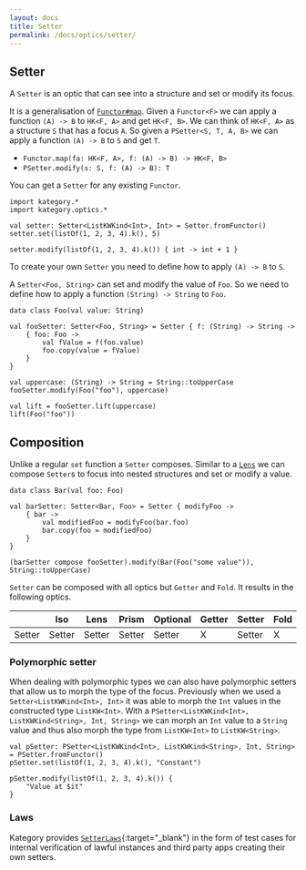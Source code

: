 ```yaml
---
layout: docs
title: Setter
permalink: /docs/optics/setter/
---
```


## Setter

A `Setter` is an optic that can see into a structure and set or modify its focus.

It is a generalisation of [`Functor#map`](/docs/typeclasses/functor). Given a `Functor<F>` we can apply a function `(A) -> B` to `HK<F, A>` and get `HK<F, B>`. We can think of `HK<F, A>` as a structure `S` that has a focus `A`.
So given a `PSetter<S, T, A, B>` we can apply a function `(A) -> B` to `S` and get `T`.

- `Functor.map(fa: HK<F, A>, f: (A) -> B) -> HK<F, B>`
- `PSetter.modify(s: S, f: (A) -> B): T`

You can get a `Setter` for any existing `Functor`.

```kotlin:ank
import kategory.*
import kategory.optics.*

val setter: Setter<ListKWKind<Int>, Int> = Setter.fromFunctor()
setter.set(listOf(1, 2, 3, 4).k(), 5)
```
```kotlin:ank
setter.modify(listOf(1, 2, 3, 4).k()) { int -> int + 1 }
```

To create your own `Setter` you need to define how to apply `(A) -> B` to `S`.

A `Setter<Foo, String>` can set and modify the value of `Foo`. So we need to define how to apply a function `(String) -> String` to `Foo`.

```kotlin:ank
data class Foo(val value: String)

val fooSetter: Setter<Foo, String> = Setter { f: (String) -> String ->
    { foo: Foo ->
        val fValue = f(foo.value)
        foo.copy(value = fValue)
    }
}
```
```kotlin:ank
val uppercase: (String) -> String = String::toUpperCase
fooSetter.modify(Foo("foo"), uppercase)
```
```kotlin:ank
val lift = fooSetter.lift(uppercase)
lift(Foo("foo"))
```

## Composition

Unlike a regular `set` function a `Setter` composes. Similar to a [`Lens`](/docs/optics/lens) we can compose `Setter`s to focus into nested structures and set or modify a value.

```kotlin:ank
data class Bar(val foo: Foo)

val barSetter: Setter<Bar, Foo> = Setter { modifyFoo ->
    { bar ->
        val modifiedFoo = modifyFoo(bar.foo)
        bar.copy(foo = modifiedFoo)
    }
}

(barSetter compose fooSetter).modify(Bar(Foo("some value")), String::toUpperCase)
```

`Setter` can be composed with all optics but `Getter` and `Fold`. It results in the following optics.

|   | Iso | Lens | Prism |Optional | Getter | Setter | Fold | Traversal |
| --- | --- | --- | --- |--- | --- | --- | --- | --- |
| Setter | Setter | Setter | Setter | Setter | X | Setter | X | Setter |

### Polymorphic setter

When dealing with polymorphic types we can also have polymorphic setters that allow us to morph the type of the focus.
Previously when we used a `Setter<ListKWKind<Int>, Int>` it was able to morph the `Int` values in the constructed type `ListKW<Int>`.
With a `PSetter<ListKWKind<Int>, ListKWKind<String>, Int, String>` we can morph an `Int` value to a `String` value and thus also morph the type from `ListKW<Int>` to `ListKW<String>`.

```kotlin:ank
val pSetter: PSetter<ListKWKind<Int>, ListKWKind<String>, Int, String> = PSetter.fromFunctor()
pSetter.set(listOf(1, 2, 3, 4).k(), "Constant")
```
```kotlin:ank
pSetter.modify(listOf(1, 2, 3, 4).k()) {
    "Value at $it"
}
```

### Laws

Kategory provides [`SetterLaws`][setter_laws_source]{:target="_blank"} in the form of test cases for internal verification of lawful instances and third party apps creating their own setters.

[setter_laws_source]: https://github.com/kategory/kategory/blob/master/kategory-test/src/main/kotlin/kategory/laws/SetterLaws.kt